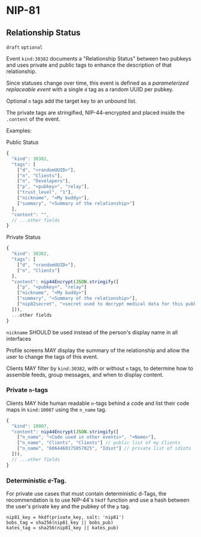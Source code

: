 NIP-81
======

Relationship Status
-------------------

`draft` `optional`

Event `kind:30382` documents a "Relationship Status" between two pubkeys and uses private and public tags to enhance the description of that relationship.

Since statuses change over time, this event is defined as a _parameterized replaceable event_ with a single `d` tag as a random UUID per pubkey. 

Optional `n` tags add the target key to an unbound list.

The private tags are stringified, NIP-44-encrypted and placed inside the `.content` of the event. 

Examples:

Public Status

```js
{
  "kind": 30382,
  "tags": [
    ["d", "<randomUUID>"],
    ["n", "Clients"],
    ["n", "Developers"],
    ["p", "<pubkey>", "relay"],
    ["trust_level", "1"],
    ["nickname", "<My buddy>"],
    ["summary", "<Summary of the relationship>"]
  ],
  "content": "",
  // ...other fields
}
```

Private Status

```js
{
  "kind": 30382,
  "tags": [
    ["d", "<randomUUID>"],
    ["n", "Clients"]
  ],
  "content": nip44Encrypt(JSON.stringify([
    ["p", "<pubkey>", "relay"]
    ["nickname", "<My buddy>"]
    ["summary", "<Summary of the relationship>"],
    ["nip82secret", "<secret used to decrypt medical data for this pubkey>"]
  ])),
  ...other fields
}
```

`nickname` SHOULD be used instead of the person's display name in all interfaces

Profile screens MAY display the summary of the relationship and allow the user to change the tags of this event.

Clients MAY filter by `kind:30382`, with or without `n` tags, to determine how to assemble feeds, group messages, and when to display content. 

### Private `n`-tags

Clients MAY hide human readable `n`-tags behind a code and list their code maps in `kind:10007` using the `n_name` tag. 

```js
{
  "kind": 10007,
  "content": nip44Encrypt(JSON.stringify([
    ["n_name", "<Code used in other events>", "<Name>"],
    ["n_name", "Clients", "Clients"] // public list of my Clients
    ["n_name", "6064460175057025", "Idiot"] // private list of idiots
  ])),
  // ...other fields
}
```

### Deterministic `d`-Tag. 

For private use cases that must contain deterministic d-Tags, the recommendation is to use NIP-44's `hkdf` function and use a hash between the user's private key and the pubkey of the `p` tag.

```
nip81_key = hkdf(private_key, salt: 'nip81') 
bobs_tag = sha256(nip81_key || bobs_pub)
kates_tag = sha256(nip81_key || kates_pub)
```